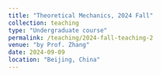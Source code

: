 ```yaml
---
title: "Theoretical Mechanics, 2024 Fall"
collection: teaching
type: "Undergraduate course"
permalink: /teaching/2024-fall-teaching-2
venue: "by Prof. Zhang"
date: 2024-09-09
location: "Beijing, China"
---
```

